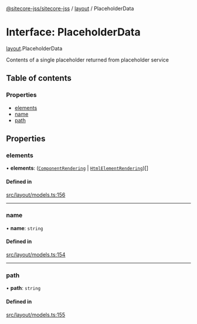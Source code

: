 [@sitecore-jss/sitecore-jss](../README.md) / [layout](../modules/layout.md) / PlaceholderData

# Interface: PlaceholderData

[layout](../modules/layout.md).PlaceholderData

Contents of a single placeholder returned from placeholder service

## Table of contents

### Properties

- [elements](layout.PlaceholderData.md#elements)
- [name](layout.PlaceholderData.md#name)
- [path](layout.PlaceholderData.md#path)

## Properties

### elements

• **elements**: ([`ComponentRendering`](layout.ComponentRendering.md) \| [`HtmlElementRendering`](layout.HtmlElementRendering.md))[]

#### Defined in

[src/layout/models.ts:156](https://github.com/Sitecore/jss/blob/f4095e05c/packages/sitecore-jss/src/layout/models.ts#L156)

___

### name

• **name**: `string`

#### Defined in

[src/layout/models.ts:154](https://github.com/Sitecore/jss/blob/f4095e05c/packages/sitecore-jss/src/layout/models.ts#L154)

___

### path

• **path**: `string`

#### Defined in

[src/layout/models.ts:155](https://github.com/Sitecore/jss/blob/f4095e05c/packages/sitecore-jss/src/layout/models.ts#L155)
